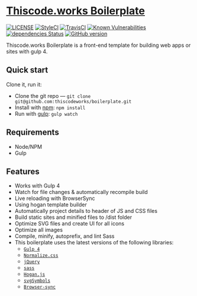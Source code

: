 # [Thiscode.works Boilerplate](https://thiscode.works/)
[![LICENSE](https://img.shields.io/badge/license-MIT-lightgrey.svg)](https://github.com/thiscodeworks/boilerplate/blob/sass/licence.txt)
[![StyleCI](https://github.styleci.io/repos/101681917/shield?branch=sass)](https://github.styleci.io/repos/101681917/)
[![TravisCI](https://api.travis-ci.org/thiscodeworks/boilerplate.svg?branch=sass)](https://travis-ci.org/thiscodeworks/boilerplate)
[![Known Vulnerabilities](https://snyk.io/test/github/thiscodeworks/boilerplate/badge.svg)](https://snyk.io/test/github/thiscodeworks/boilerplate)
[![dependencies Status](https://david-dm.org/thiscodeworks/boilerplate/status.svg)](https://david-dm.org/thiscodeworks/boilerplate)
[![GitHub version](https://badge.fury.io/gh/thiscodeworks%2Fboilerplate.svg)](https://badge.fury.io/gh/thiscodeworks%2Fboilerplate)

Thiscode.works Boilerplate is a front-end template for building web apps or sites with gulp 4.

## Quick start

Clone it, run it:

- Clone the git repo — `git clone
  git@github.com:thiscodeworks/boilerplate.git`
- Install with [npm](https://www.npmjs.com/): `npm install`
- Run with [gulp](https://gulpjs.com/): `gulp watch`

## Requirements
- Node/NPM
- Gulp

## Features

* Works with Gulp 4
* Watch for file changes & automatically recompile build
* Live reloading with BrowserSync
* Using hogan template builder
* Automatically project details to header of JS and CSS files
* Build static sites and minified files to /dist folder
* Optimize SVG files and create UI for all icons
* Optimize all images
* Compile, minify, autoprefix, and lint Sass
* This boilerplate uses the latest versions of the following libraries:
  * [`Gulp 4`](https://gulpjs.com/)
  * [`Normalize.css`](https://necolas.github.com/normalize.css/)
  * [`jQuery`](https://jquery.com/)
  * [`sass`](https://sass-lang.com/)      
  * [`Hogan.js`](http://twitter.github.io/hogan.js/)  
  * [`svgSymbols`](https://www.npmjs.com/package/gulp-svg-symbols)    
  * [`Browser-sync`](https://www.browsersync.io/)    
